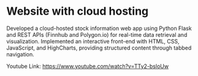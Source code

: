 # Website with cloud hosting

Developed a cloud-hosted stock information web app using Python Flask and REST APIs (Finnhub and Polygon.io) for real-time data retrieval and visualization. Implemented an interactive front-end with HTML, CSS, JavaScript, and HighCharts, providing structured content through tabbed navigation.

Youtube Link: https://www.youtube.com/watch?v=TTy2-bsloUw

